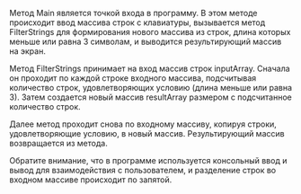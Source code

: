 Метод Main является точкой входа в программу. В этом методе происходит ввод массива строк с клавиатуры, вызывается метод FilterStrings для формирования нового массива из строк, длина которых меньше или равна 3 символам, и выводится результирующий массив на экран.

Метод FilterStrings принимает на вход массив строк inputArray. Сначала он проходит по каждой строке входного массива, подсчитывая количество строк, удовлетворяющих условию (длина меньше или равна 3). Затем создается новый массив resultArray размером с подсчитанное количество строк.

Далее метод проходит снова по входному массиву, копируя строки, удовлетворяющие условию, в новый массив. Результирующий массив возвращается из метода.

Обратите внимание, что в программе используется консольный ввод и вывод для взаимодействия с пользователем, и разделение строк во входном массиве происходит по запятой.